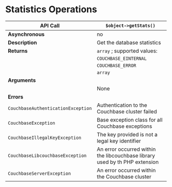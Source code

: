 # Statistics Operations

<a id="table-couchbase-sdk_php_getstats"></a>

**API Call**                       | `$object->getStats()`                                                     
-----------------------------------|---------------------------------------------------------------------------
**Asynchronous**                   | no                                                                        
**Description**                    | Get the database statistics                                               
**Returns**                        | `array` ; supported values:                                               
                                   | `COUCHBASE_EINTERNAL`                                                     
                                   | `COUCHBASE_ERROR`                                                         
                                   | `array`                                                                   
**Arguments**                      |                                                                           
                                   | None                                                                      
**Errors**                         |                                                                           
`CouchbaseAuthenticationException` | Authentication to the Couchbase cluster failed                            
`CouchbaseException`               | Base exception class for all Couchbase exceptions                         
`CouchbaseIllegalKeyException`     | The key provided is not a legal key identifier                            
`CouchbaseLibcouchbaseException`   | An error occurred within the libcouchbase library used by th PHP extension
`CouchbaseServerException`         | An error occurred within the Couchbase cluster                            

<a id="php-api-reference-view"></a>
